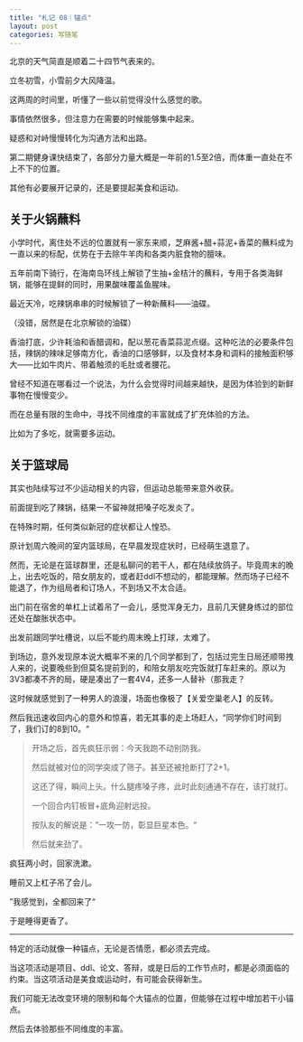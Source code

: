 ```yaml
---
title: "札记 08｜锚点"
layout: post
categories: 写随笔
---
```


<!-- more -->

北京的天气简直是顺着二十四节气表来的。

立冬初雪，小雪前夕大风降温。

这两周的时间里，听懂了一些以前觉得没什么感觉的歌。

事情依然很多，但注意力在需要的时候能够集中起来。

疑惑和对峙慢慢转化为沟通方法和出路。

第二期健身课快结束了，各部分力量大概是一年前的1.5至2倍，而体重一直处在不上不下的位置。

其他有必要展开记录的，还是要提起美食和运动。

## 关于火锅蘸料

小学时代，离住处不远的位置就有一家东来顺，芝麻酱+醋+蒜泥+香菜的蘸料成为一直以来的标配，优势在于去除牛羊肉和各类内脏食物的膻味。

五年前南下骑行，在海南岛环线上解锁了生抽+金桔汁的蘸料，专用于各类海鲜锅，能够在提鲜的同时，用果酸味覆盖鱼腥味。

最近天冷，吃辣锅串串的时候解锁了一种新蘸料——油碟。

（没错，居然是在北京解锁的油碟）

香油打底，少许耗油和香醋调和，配以葱花香菜蒜泥点缀。这种吃法的必要条件包括，辣锅的辣味足够南方化，香油的口感够鲜，以及食材本身和调料的接触面积够大——比如牛肉片、带着触须的毛肚或者腰花。

曾经不知道在哪看过一个说法，为什么会觉得时间越来越快，是因为体验到的新鲜事物在慢慢变少。

而在总量有限的生命中，寻找不同维度的丰富就成了扩充体验的方法。

比如为了多吃，就需要多运动。

## 关于篮球局

其实也陆续写过不少运动相关的内容，但运动总能带来意外收获。

前面提到吃了辣锅，结果一不留神就把嗓子吃发炎了。

在特殊时期，任何类似新冠的症状都让人惶恐。

原计划周六晚间的室内篮球局，在早晨发现症状时，已经萌生退意了。

然而，无论是在篮球群里，还是私聊问的若干人，都在陆续放鸽子。毕竟周末的晚上，出去吃饭的，陪女朋友的，或者赶ddl不想动的，都能理解。然而场子已经不能退了，作为组局者和订场人，不到场又不太合适。

出门前在宿舍的单杠上试着吊了一会儿，感觉浑身无力，且前几天健身练过的部位还处在酸胀状态中。

出发前跟同学吐槽说，以后不能约周末晚上打球，太难了。

到场边，意外发现原本说大概率不来的几个同学都到了，包括过完生日局还顺带拽人来的，说要晚些到但莫名提前到的，和陪女朋友吃完饭就打车赶来的。原以为3V3都凑不齐的局，硬是凑出了一套4V4，还多一人替补（那我走？

这时候就感觉到了一种男人的浪漫，场面也像极了【关爱空巢老人】的反转。

然后我迅速收回内心的意外和惊喜，若无其事的走上场赶人，“同学你们时间到了，我们订的8到10。“

> 开场之后，首先疯狂示弱：今天我跑不动别防我。
>
> 然后就被对位的同学突成了筛子。甚至还被抢断打了2+1。
>
> 这还了得，瞬间上头。什么腿疼嗓子疼，此时此刻通通不存在，该打就打。
>
> 一个回合内钉板冒+底角迎射远投。
>
> 按队友的解说是：”一攻一防，彰显巨星本色。“
>
> 然后就来劲了。

疯狂两小时，回家洗漱。

睡前又上杠子吊了会儿。

”我感觉到，全都回来了“

于是睡得更香了。

---

特定的活动就像一种锚点，无论是否情愿，都必须去完成。

当这项活动是项目、ddl、论文、答辩，或是日后的工作节点时，都是必须面临的约束。当这项活动是美食或运动时，有可能会获得新生。

我们可能无法改变环境的限制和每个大锚点的位置，但能够在过程中增加若干小锚点。

然后去体验那些不同维度的丰富。